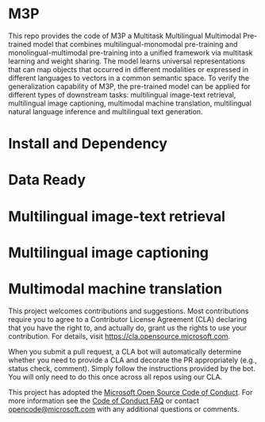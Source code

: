 
# M3P

This repo provides the code of M3P a Multitask Multilingual Multimodal Pre-trained model that combines multilingual-monomodal pre-training and monolingual-multimodal pre-training into a unified framework via multitask learning and weight sharing. The model learns universal representations that can map objects that occurred in different modalities or expressed in different languages to vectors in a common semantic space. To verify the generalization capability of M3P, the pre-trained model can be applied for different types of downstream tasks: multilingual image-text retrieval, multilingual image captioning, multimodal machine translation, multilingual natural language inference and multilingual text generation.

# Install and Dependency

# Data Ready

# Multilingual image-text retrieval

# Multilingual image captioning

# Multimodal machine translation



This project welcomes contributions and suggestions.  Most contributions require you to agree to a
Contributor License Agreement (CLA) declaring that you have the right to, and actually do, grant us
the rights to use your contribution. For details, visit https://cla.opensource.microsoft.com.

When you submit a pull request, a CLA bot will automatically determine whether you need to provide
a CLA and decorate the PR appropriately (e.g., status check, comment). Simply follow the instructions
provided by the bot. You will only need to do this once across all repos using our CLA.

This project has adopted the [Microsoft Open Source Code of Conduct](https://opensource.microsoft.com/codeofconduct/).
For more information see the [Code of Conduct FAQ](https://opensource.microsoft.com/codeofconduct/faq/) or
contact [opencode@microsoft.com](mailto:opencode@microsoft.com) with any additional questions or comments.
